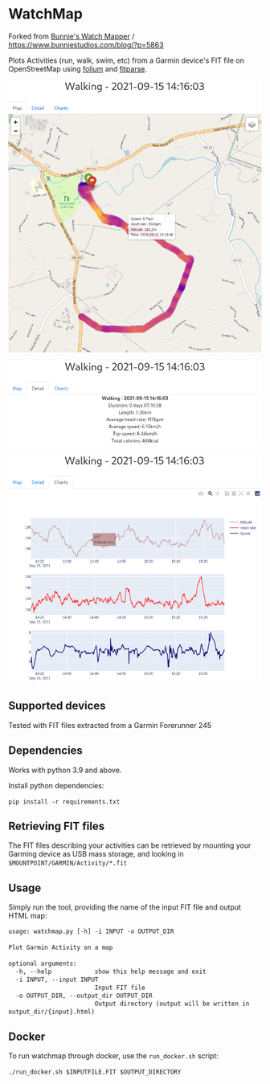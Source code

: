 # WatchMap

Forked from [Bunnie's Watch Mapper](https://github.com/bunnie/watchmap) /
https://www.bunniestudios.com/blog/?p=5863

Plots Activities (run, walk, swim, etc) from a Garmin device's FIT file on OpenStreetMap using [folium](https://python-visualization.github.io/folium/) and [fitparse](https://github.com/dtcooper/python-fitparse/).

![screenshot][1]

![screenshot][2]

![screenshot][3]

## Supported devices

Tested with FIT files extracted from a Garmin Forerunner 245

## Dependencies

Works with python 3.9 and above.

Install python dependencies:

`pip install -r requirements.txt`

## Retrieving FIT files

The FIT files describing your activities can be retrieved by mounting your Garming device as USB mass storage, and looking in `$MOUNTPOINT/GARMIN/Activity/*.fit`

## Usage

Simply run the tool, providing the name of the input FIT file and output HTML map:

```
usage: watchmap.py [-h] -i INPUT -o OUTPUT_DIR

Plot Garmin Activity on a map

optional arguments:
  -h, --help            show this help message and exit
  -i INPUT, --input INPUT
                        Input FIT file
  -o OUTPUT_DIR, --output_dir OUTPUT_DIR
                        Output directory (output will be written in output_dir/{input}.html)
```

## Docker

To run watchmap through docker, use the `run_docker.sh` script:

`./run_docker.sh $INPUTFILE.FIT $OUTPUT_DIRECTORY`

[1]:docs/watchmap-01.png
[2]:docs/watchmap-02.png
[3]:docs/watchmap-03.png